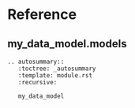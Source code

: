 # Reference

## my_data_model.models

```{eval-rst}
.. autosummary::
   :toctree: _autosummary
   :template: module.rst
   :recursive:

   my_data_model
```
